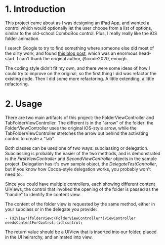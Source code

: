 [original_blog]: http://iphone2020.wordpress.com/2011/02/17/ios-open-folder-animation/

# 1.  Introduction

This project came about as I was designing an iPad App, and wanted a control which would optionally let the user choose from a list of options, similar to the old-school ComboBox control.  Plus, I really really like the iOS folder animation.

I search Google to try to find something where someone else did most of the dirty work, and found [this blog post][original_blog], which was an enormous head-start.  I can't thank the original author, @icode2020, enough.

The coding style didn't fit my own, and there were some ideas of how I could try to improve on the original, so the first thing I did was refactor the existing code.  Then I did some more refactoring.  A little extending, a little refactoring.

# 2.  Usage

There are two main artifacts of this project: the FolderViewController and TabFolderViewController.  The different is in the "arrow" of the folder:  the FolderViewController uses the original iOS-style arrow, while the TabFolderViewController stretches the arrow out behind the activating control to create a "tab".

Both classes can be used one of two ways:  subclassing or delegation.  Subclassing is probably the easier of the two methods, and is demonstrated is the *FirstViewController* and *SecondViewController* objects in the sample project.  Delegation has it's own sample object, the *DelegateTestController*, but if you know how Cocoa-style delegation works, you probably won't need to.

Since you could have multiple controllers, each showing different content UIViews, the control that invoked the opening of the folder is passed as the "handle" to identify the content view.

The content of the folder view is requested by the same method, either in your subclass or in the delegate you provide:

	- (UIView*)folderView:(FolderViewController*)viewController needsContentForControl:(id)control;
	
The return value should be a UIView that is inserted into our folder, placed in the UI heirarchy, and animated into view.